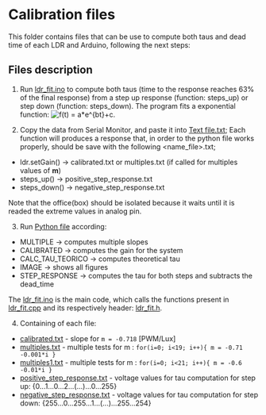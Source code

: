 # Calibration files

This folder contains files that can be use to compute both taus and dead time of each LDR and Arduino, following the next steps:

## Files description

1. Run [ldr_fit.ino](./ldr_fit.ino) to compute both taus (time to the response reaches 63% of the final response) from a step up response (function: steps_up) or step down (function: steps_down). The program fits a exponential function: ![f(t) = a*e^{bt}+c ](https://latex.codecogs.com/svg.latex?f(t)%20=%20a*e^{bt}+c).

2. Copy the data from Serial Monitor, and paste it into [Text file.txt](./text_files); Each function will produces a response that, in order to the python file works properly, should be save with the following <name_file>.txt;
  * ldr.setGain() -> calibrated.txt or multiples.txt (if called for multiples values of **m**)
  * steps_up() -> positive_step_response.txt
  * steps_down() -> negative_step_response.txt
  
Note that the office(box) should be isolated because it waits until it is readed the extreme values in analog pin.

3. Run [Python file](./ldr_fit.py) according:
  * MULTIPLE            -> computes multiple slopes
  * CALIBRATED          -> computes the gain for the system
  * CALC_TAU_TEORICO    -> computes theoretical tau
  * IMAGE               -> shows all figures
  * STEP_RESPONSE       -> computes the tau for both steps and subtracts the dead_time

The [ldr_fit.ino](./ldr_fit.ino) is the main code, which calls the functions present in [ldr_fit.cpp](./ldr_fit.cpp) and its respectively header: [ldr_fit.h](./ldr_fit.h).

4. Containing of each file:
  * [calibrated.txt](./text_files/calibrated.txt) - slope for ```m = -0.718``` [PWM/Lux] 
  * [multiples.txt](./text_files/multiples.txt) - multiple tests for m : ```for(i=0; i<19; i++){ m = -0.71 -0.001*i }```
  * [multiples1.txt](./text_files/multiples1.txt) - multiple tests for m : ```for(i=0; i<21; i++){ m = -0.6 -0.01*i }```
  * [positive_step_response.txt](./text_files/positive_step_response.txt) - voltage values for tau computation for step up: {0...1...0...2...(...)...0...255}
  * [negative_step_response.txt](./text_files/negative_step_response.txt) - voltage values for tau computation for step down: {255...0...255...1...(...)...255...254}
